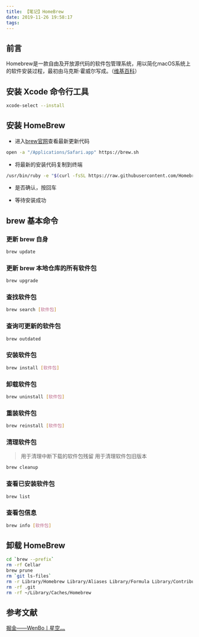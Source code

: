 ```yaml
---
title: 【笔记】HomeBrew
date: 2019-11-26 19:58:17
tags:
---
```


## 前言

Homebrew是一款自由及开放源代码的软件包管理系统，用以简化macOS系统上的软件安装过程，最初由马克斯·霍威尔写成。（[维基百科](https://zh.wikipedia.org/wiki/Homebrew)）

<!-- more -->

## 安装 Xcode 命令行工具

``` bash
xcode-select --install
```

## 安装 HomeBrew

- 进入[brew官网](brew.sh)查看最新更新代码

``` bash
open -a "/Applications/Safari.app" https://brew.sh
```

- 将最新的安装代码复制到终端

``` bash
/usr/bin/ruby -e "$(curl -fsSL https://raw.githubusercontent.com/Homebrew/install/master/install)"
```

- 是否确认，按回车

- 等待安装成功

## brew 基本命令

### 更新 brew 自身

``` bash
brew update
```

### 更新 brew 本地仓库的所有软件包

``` bash
brew upgrade
```

### 查找软件包

``` bash
brew search [软件包]
```

### 查询可更新的软件包

``` bash
brew outdated
```

### 安装软件包

``` bash
brew install [软件包]
```

### 卸载软件包

``` bash
brew uninstall [软件包]
```

### 重装软件包

``` bash
brew reinstall [软件包]
```

### 清理软件包

> 用于清理中断下载的软件包残留
> 用于清理软件包旧版本

``` bash
brew cleanup
```

### 查看已安装软件包

``` bash
brew list
```

### 查看包信息

``` bash
brew info [软件包]
```

## 卸载 HomeBrew

``` bash
cd `brew --prefix`
rm -rf Cellar
brew prune
rm `git ls-files`
rm -r Library/Homebrew Library/Aliases Library/Formula Library/Contributions
rm -rf .git
rm -rf ~/Library/Caches/Homebrew
```

## 参考文献

[掘金——WenBo丨星空灬](https://juejin.im/post/5a561685f265da3e2b164fe7)
